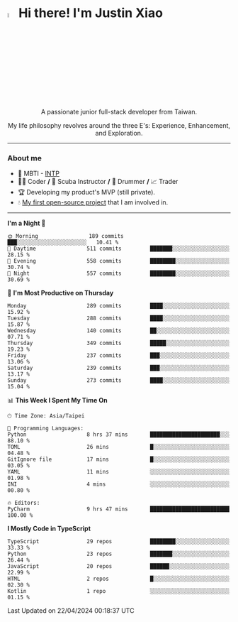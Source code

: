 # <img src="https://media.giphy.com/media/hvRJCLFzcasrR4ia7z/giphy.gif" width="5%">Hi there! I'm Justin Xiao
<p align="center">A passionate junior full-stack developer from Taiwan.  </p>
<p align="center">My life philosophy revolves around the three E's: Experience, Enhancement, and Exploration.</p>

---
### About me
- 👀 MBTI - [INTP](https://www.16personalities.com/intp-personality)
- 👨‍💻 Coder **/** 🤿 Scuba Instructor **/** 🥁 Drummer **/** 📈 Trader
- 🏆 Developing my product's MVP (still private).
- 💧 [My first open-source project](https://github.com/Game-as-a-Service/Game-Lobby-Web) that I am involved in.

---
<!--START_SECTION:waka-->
**I'm a Night 🦉** 

```text
🌞 Morning                189 commits         ███░░░░░░░░░░░░░░░░░░░░░░   10.41 % 
🌆 Daytime                511 commits         ███████░░░░░░░░░░░░░░░░░░   28.15 % 
🌃 Evening                558 commits         ████████░░░░░░░░░░░░░░░░░   30.74 % 
🌙 Night                  557 commits         ████████░░░░░░░░░░░░░░░░░   30.69 % 
```
📅 **I'm Most Productive on Thursday** 

```text
Monday                   289 commits         ████░░░░░░░░░░░░░░░░░░░░░   15.92 % 
Tuesday                  288 commits         ████░░░░░░░░░░░░░░░░░░░░░   15.87 % 
Wednesday                140 commits         ██░░░░░░░░░░░░░░░░░░░░░░░   07.71 % 
Thursday                 349 commits         █████░░░░░░░░░░░░░░░░░░░░   19.23 % 
Friday                   237 commits         ███░░░░░░░░░░░░░░░░░░░░░░   13.06 % 
Saturday                 239 commits         ███░░░░░░░░░░░░░░░░░░░░░░   13.17 % 
Sunday                   273 commits         ████░░░░░░░░░░░░░░░░░░░░░   15.04 % 
```


📊 **This Week I Spent My Time On** 

```text
🕑︎ Time Zone: Asia/Taipei

💬 Programming Languages: 
Python                   8 hrs 37 mins       ██████████████████████░░░   88.10 % 
TOML                     26 mins             █░░░░░░░░░░░░░░░░░░░░░░░░   04.48 % 
GitIgnore file           17 mins             █░░░░░░░░░░░░░░░░░░░░░░░░   03.05 % 
YAML                     11 mins             ░░░░░░░░░░░░░░░░░░░░░░░░░   01.98 % 
INI                      4 mins              ░░░░░░░░░░░░░░░░░░░░░░░░░   00.80 % 

🔥 Editors: 
PyCharm                  9 hrs 47 mins       █████████████████████████   100.00 % 
```

**I Mostly Code in TypeScript** 

```text
TypeScript               29 repos            ████████░░░░░░░░░░░░░░░░░   33.33 % 
Python                   23 repos            ███████░░░░░░░░░░░░░░░░░░   26.44 % 
JavaScript               20 repos            ██████░░░░░░░░░░░░░░░░░░░   22.99 % 
HTML                     2 repos             █░░░░░░░░░░░░░░░░░░░░░░░░   02.30 % 
Kotlin                   1 repo              ░░░░░░░░░░░░░░░░░░░░░░░░░   01.15 % 
```




 Last Updated on 22/04/2024 00:18:37 UTC
<!--END_SECTION:waka-->
